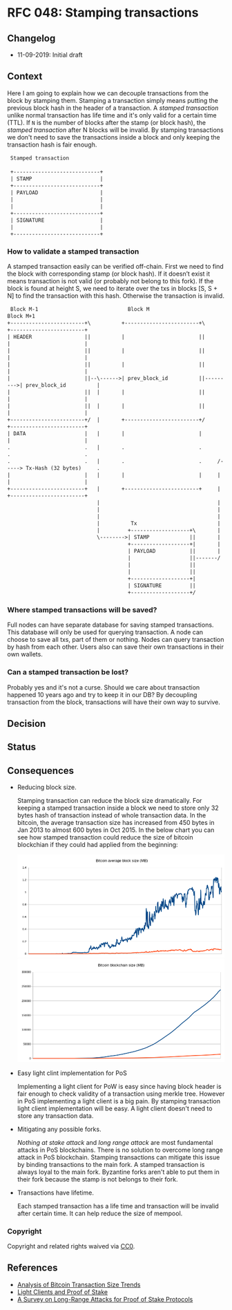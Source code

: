 # RFC 048: Stamping transactions

## Changelog

* 11-09-2019: Initial draft

## Context

Here I am going to explain how we can decouple transactions from the block by stamping them.
Stamping a transaction simply means putting the previous block hash in the header of a transaction.
A *stamped transaction* unlike normal transaction has life time and it's only valid for a certain time (TTL).
If `N` is the number of blocks after the stamp (or block hash), the *stamped transaction* after N blocks will be invalid.
By stamping transactions we don't need to save the transactions inside a block and only keeping the transaction hash is fair enough.

```
 Stamped transaction

 +----------------------------+
 | STAMP                      |
 +----------------------------+
 | PAYLOAD                    |
 |                            |
 |                            |
 +----------------------------+
 | SIGNATURE                  |
 |                            |
 +----------------------------+
```

### How to validate a stamped transaction

A stamped transaction easily can be verified off-chain.
First we need to find the block with corresponding stamp (or block hash).
If it doesn’t exist it means transaction is not valid (or probably not belong to this fork).
If the block is found at height S, we need to iterate over the txs in blocks [S, S + N] to find the transaction with this hash. Otherwise the transaction is invalid.

```
 Block M-1                             Block M                               Block M+1
+------------------------+\          +------------------------+\          +------------------------+
| HEADER                 ||          |                        ||          |                        |
|                        ||          |                        ||          |                        |
|                        ||          |                        ||          |                        |
|                        ||--\------>| prev_block_id          ||--------->| prev_block_id          |
|                        ||  |       |                        ||          |                        |
|                        ||  |       |                        ||          |                        |
+------------------------+/  |       +------------------------+/          +------------------------+
| DATA                   |   |       |                        |           |                        |
.                        .   |       .                        .           .                        .
.                        .   |       .                        .     /-----> Tx-Hash (32 bytes)     .
|                        |   |       |                        |     |     |                        |
+------------------------+   |       +------------------------+     |     +------------------------+
                             |                                      |
                             |                                      |
                             |                                      |
                             |          Tx                          |
                             |         +-------------------+\       |
                             \-------->| STAMP             ||       |
                                       +-------------------+|       |
                                       | PAYLOAD           ||       |
                                       |                   ||-------/
                                       |                   ||
                                       |                   ||
                                       +-------------------+|
                                       | SIGNATURE         ||
                                       +-------------------+/
```

### Where stamped transactions will be saved?

Full nodes can have separate database for saving stamped transactions.
This database will only be used for querying transaction. A node can choose to save all txs, part of them or nothing.
Nodes can query transaction by hash from each other. Users also can save their own transactions in their own wallets.


### Can a stamped transaction be lost?

Probably yes and it's not a curse. Should we care about transaction happened 10 years ago and try to keep it in our DB?
By decoupling transaction from the block, transactions will have their own way to survive.


## Decision

## Status

## Consequences

* Reducing block size.

  Stamping transaction can reduce the block size dramatically. For keeping a stamped transaction inside a block we need to store only 32 bytes hash of transaction instead of whole transaction data. In the bitcoin, the average transaction size has increased from 450 bytes in Jan 2013 to almost 600 bytes in Oct 2015. In the below chart you can see how stamped transaction could reduce the size of bitcoin blockchian if they could had applied from the beginning:

  ![Bitcoin average block size](img/btc-block-size.png)
  ![Bitcoin blockchain size](img/btc-blockchain-size.png)

* Easy light clint implementation for PoS

  Implementing a light client for PoW is easy since having block header is fair enough to check validity of a transaction using merkle tree.
  However in PoS implementing a light client is a big pain. By stamping transaction light client implementation will be easy. A light client doesn't need to store any transaction data.


* Mitigating any possible forks.

  *Nothing at stake attack* and *long range attack* are most fundamental attacks in PoS blockchains. There is no solution to overcome long range attack in PoS   blockchain. Stamping transactions can mitigate this issue by binding transactions to the main fork. A stamped transaction is always loyal to the main fork. Byzantine forks aren't able to put them in their fork because the stamp is not belongs to their fork.

* Transactions have lifetime.

  Each stamped transaction has a life time and transaction will be invalid after certain time. It can help reduce the size of mempool.


### Copyright

Copyright and related rights waived via [CC0](https://creativecommons.org/publicdomain/zero/1.0/).


## References
* [Analysis of Bitcoin Transaction Size Trends](https://tradeblock.com/blog/analysis-of-bitcoin-transaction-size-trends)
* [Light Clients and Proof of Stake](https://blog.ethereum.org/2015/01/10/light-clients-proof-stake/)
* [A Survey on Long-Range Attacks for Proof of Stake Protocols](https://ieeexplore.ieee.org/stamp/stamp.jsp?arnumber=8653269)

